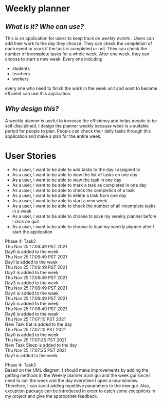 # Weekly planner

## *What is it?* *Who can use?* 
This is an application for users to keep track on *weekly events* . Users can add their work to the day they choose.
They can check the completion of each event or mark if the task is completed or not. They can check the number of 
incomplete tasks for a whole week. After one week, they can choose to start a new week.
Every one including 
* students
* teachers
* workers 

every one who need to finish the work in the week unit and want to become efficient can use this application. 

## *Why design this?*
A weekly planner is useful to increase the efficiency and helps people to be self-disciplined. I design the planner 
weekly because week is a suitable period for people to plan. People can check their daily tasks through this application
and make a plan for the entire week.
# User Stories
* As a user, I want to be able to add tasks to the day I assigned to
* As a user, I want to be able to view the list of tasks on one day
* As a user, I want to be able to view the task in one day
* As a user, I want to be able to mark a task as completed in one day
* As a user, I want to be able to check the completion of a task
* As a user, I want to be able to delete a task from one day
* As a user, I want to be able to start a new week
* As a user, I want to be able to check the number of all incomplete tasks in a week
* As a user, I want to be able to choose to save my weekly planner before I click on quit
* As a user, I want to be able to choose to load my weekly planner after I start the application

Phase 4: Task2<br>
Thu Nov 25 17:06:49 PST 2021<br>
Day0 is added to the week<br>
Thu Nov 25 17:06:49 PST 2021<br>
Day1 is added to the week<br>
Thu Nov 25 17:06:49 PST 2021<br>
Day2 is added to the week<br>
Thu Nov 25 17:06:49 PST 2021<br>
Day3 is added to the week<br>
Thu Nov 25 17:06:49 PST 2021<br>
Day4 is added to the week<br>
Thu Nov 25 17:06:49 PST 2021<br>
Day5 is added to the week<br>
Thu Nov 25 17:06:49 PST 2021<br>
Day6 is added to the week<br>
Thu Nov 25 17:07:10 PST 2021<br>
New Task Eat is added to the day<br>
Thu Nov 25 17:07:10 PST 2021<br>
Day0 is added to the week<br>
Thu Nov 25 17:07:25 PST 2021<br>
New Task Sleep is added to the day<br>
Thu Nov 25 17:07:25 PST 2021<br>
Day1 is added to the week<br>

Phase 4: Task3<br>
Based on the UML diagram, I should make improvements by adding the getting methods in the Weekly planner main gui
and the week gui since I need to call the week and the day everytime I open a new window. Therefore, I can avoid adding
repetitive parameters to the new gui. Also, exception package can be introduced in order to catch some 
exceptions in my project and give the appropriate feedback.